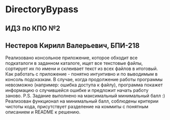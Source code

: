 # DirectoryBypass
## ИДЗ по КПО №2
## Нестеров Кирилл Валерьевич, БПИ-218
Реализовано консольное приложение, которое обходит все подкаталоги в заданном каталоге, ищет все текстовые файлы, сортирует их по имени и склеивает текст из всех файлов в итоговый. Как работать с приложение - понятно интуитивно и по выводимым в консоль подсказкам. В случае, когда продолжение работы программы невозможно (например: ошибка доступа к файлу), программа покажет информацию о случившейся ошибке и предложит начать работу заново.
P.S. Задание выполнено на максимальный минимальный балл :)
Реализован функционал на минимальный балл, соблюдены критерии чистоты кода, присутствует разделение на коммиты с понятным описанием и README к решению.
